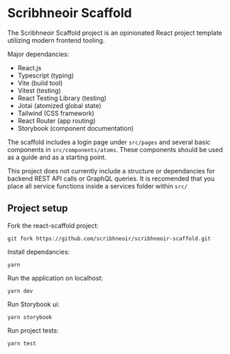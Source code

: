 # Scribhneoir Scaffold

The Scribhneoir Scaffold project is an opinionated React project template utilizing modern frontend tooling.

Major dependancies:

- React.js
- Typescript (typing)
- Vite (build tool)
- Vitest (testing)
- React Testing Library (testing)
- Jotai (atomized global state)
- Tailwind (CSS framework)
- React Router (app routing)
- Storybook (component documentation)

The scaffold includes a login page under `src/pages` and several basic components in `src/components/atoms`. These components should be used as a guide and as a starting point.

This project does not currently include a structure or dependancies for backend REST API calls or GraphQL queries. It is recomended that you place all service functions inside a services folder within `src/`

## Project setup

Fork the react-scaffold project:

`git fork https://github.com/scribhneoir/scribhneoir-scaffold.git`

Install dependancies:

`yarn`

Run the application on localhost:

`yarn dev`

Run Storybook ui:

`yarn storybook`

Run project tests:

`yarn test`
